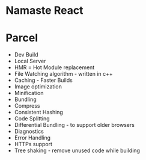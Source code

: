 # Namaste React 

# Parcel
- Dev Build
- Local Server
- HMR = Hot Module replacement
- File Watching algorithm - written in c++
- Caching -  Faster Builds
- Image optimization
- Minification
- Bundling
- Compress
- Consistent Hashing
- Code Splitting
- Differential Bundling - to support older browsers
- Diagnostics
- Error Handling
- HTTPs support
- Tree shaking - remove unused code while building